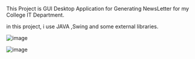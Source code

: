 This Project is GUI Desktop Application for Generating NewsLetter for my College IT Department.

in this project, i use JAVA ,Swing and some external libraries.

![image](https://github.com/Aryan0097/NewsLetter-Generator-For-College/assets/141852653/a649b253-f1cd-4b98-9851-9f74edc7e0bf)

![image](https://github.com/Aryan0097/NewsLetter-Generator-For-College/assets/141852653/2ab31b23-5099-40a7-8135-d5cc73637359)

